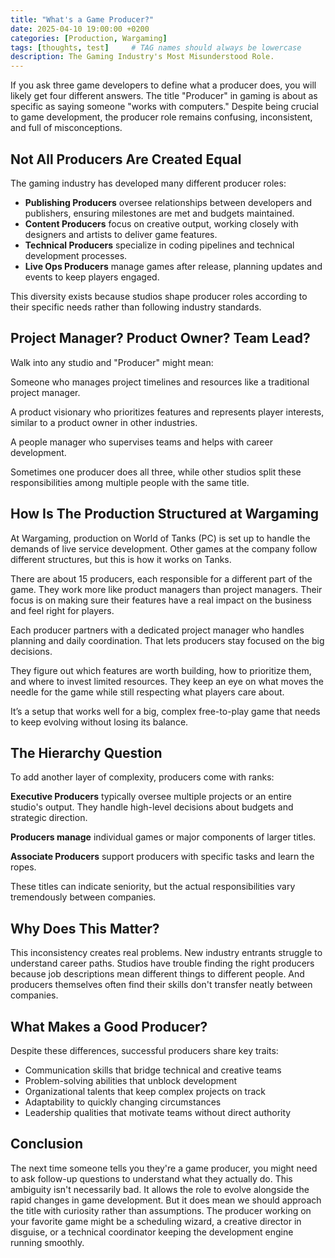 ```yaml
---
title: "What's a Game Producer?"
date: 2025-04-10 19:00:00 +0200
categories: [Production, Wargaming]
tags: [thoughts, test]     # TAG names should always be lowercase
description: The Gaming Industry's Most Misunderstood Role.
---
```


If you ask three game developers to define what a producer does, you will likely get four different answers. The title "Producer" in gaming is about as specific as saying someone "works with computers." Despite being crucial to game development, the producer role remains confusing, inconsistent, and full of misconceptions.

## Not All Producers Are Created Equal

The gaming industry has developed many different producer roles:

- **Publishing Producers** oversee relationships between developers and publishers, ensuring milestones are met and budgets maintained.
- **Content Producers** focus on creative output, working closely with designers and artists to deliver game features.
- **Technical Producers** specialize in coding pipelines and technical development processes.
- **Live Ops Producers** manage games after release, planning updates and events to keep players engaged.

This diversity exists because studios shape producer roles according to their specific needs rather than following industry standards.

## Project Manager? Product Owner? Team Lead?

Walk into any studio and "Producer" might mean:

Someone who manages project timelines and resources like a traditional project manager.

A product visionary who prioritizes features and represents player interests, similar to a product owner in other industries.

A people manager who supervises teams and helps with career development.

Sometimes one producer does all three, while other studios split these responsibilities among multiple people with the same title.

## How Is The Production Structured at Wargaming

At Wargaming, production on World of Tanks (PC) is set up to handle the demands of live service development. Other games at the company follow different structures, but this is how it works on Tanks.

There are about 15 producers, each responsible for a different part of the game. They work more like product managers than project managers. Their focus is on making sure their features have a real impact on the business and feel right for players.

Each producer partners with a dedicated project manager who handles planning and daily coordination. That lets producers stay focused on the big decisions.

They figure out which features are worth building, how to prioritize them, and where to invest limited resources. They keep an eye on what moves the needle for the game while still respecting what players care about.

It’s a setup that works well for a big, complex free-to-play game that needs to keep evolving without losing its balance.

## The Hierarchy Question

To add another layer of complexity, producers come with ranks:

**Executive Producers** typically oversee multiple projects or an entire studio's output. They handle high-level decisions about budgets and strategic direction.

**Producers manage** individual games or major components of larger titles.

**Associate Producers** support producers with specific tasks and learn the ropes.

These titles can indicate seniority, but the actual responsibilities vary tremendously between companies.

## Why Does This Matter?

This inconsistency creates real problems. New industry entrants struggle to understand career paths. Studios have trouble finding the right producers because job descriptions mean different things to different people. And producers themselves often find their skills don't transfer neatly between companies.

## What Makes a Good Producer?

Despite these differences, successful producers share key traits:

- Communication skills that bridge technical and creative teams
- Problem-solving abilities that unblock development
- Organizational talents that keep complex projects on track
- Adaptability to quickly changing circumstances
- Leadership qualities that motivate teams without direct authority

## Conclusion

The next time someone tells you they're a game producer, you might need to ask follow-up questions to understand what they actually do. This ambiguity isn't necessarily bad. It allows the role to evolve alongside the rapid changes in game development.
But it does mean we should approach the title with curiosity rather than assumptions. The producer working on your favorite game might be a scheduling wizard, a creative director in disguise, or a technical coordinator keeping the development engine running smoothly.
